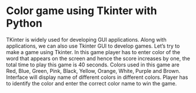 # Color game using Tkinter with Python
TKinter is widely used for developing GUI applications. Along with applications, we can also use Tkinter GUI to develop games.
Let’s try to make a game using Tkinter. In this game player has to enter color of the word that appears on the screen and hence the score increases by one, the total time to play this game is 40 seconds. Colors used in this game are Red, Blue, Green, Pink, Black, Yellow, Orange, White, Purple and Brown. Interface will display name of different colors in different colors. Player has to identify the color and enter the correct color name to win the game.
